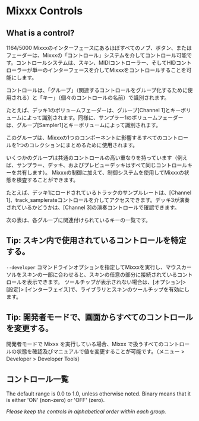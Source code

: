 # Mixxx Controls

## What is a control?

1164/5000
Mixxxのインターフェースにあるほぼすべてのノブ、ボタン、またはフェーダーは、Mixxxの「コントロール」システムを介してコントロール可能です。コントロールシステムは、スキン、MIDIコントローラー、そしてHIDコントローラーが単一のインターフェースを介してMixxxをコントロールすることを可能にします。

コントロールは、「グループ」（関連するコントロールをグループ化するために使用される）と「キー」（個々のコントロールの名前）で識別されます。

たとえば、デッキ1のボリュームフェーダーは、グループ\[Channel
1\]とキーボリュームによって識別されます。同様に、サンプラー1のボリュームフェーダーは、グループ\[Sampler1\]とキーボリュームによって識別されます。

このグループは、Mixxxの1つのコンポーネントに影響するすべてのコントロールを1つのコレクションにまとめるために使用されます。

いくつかのグループは共通のコントロールの高い重なりを持っています（例えば、サンプラー、デッキ、およびプレビューデッキはすべて同じコントロールキーを共有します）。
Mixxxの制御に加えて、制御システムを使用してMixxxの状態を検査することができます。

たとえば、デッキ1にロードされているトラックのサンプルレートは、\[Channel
1\]、track\_samplerateコントロールを介してアクセスできます。デッキ3が演奏されているかどうかは、\[Channel
3\]の演奏コントロールで確認できます。

次の表は、各グループに関連付けられているキーの一覧です。

## Tip: スキン内で使用されているコントロールを特定する。

`--developer`
コマンドラインオプションを指定してMixxxを実行し、マウスカーソルをスキンの一部に合わせると、スキンの任意の部分に接続されているコントロールを表示できます。
ツールチップが表示されない場合は、\[オプション\]\> \[設定\]\>
\[インターフェイス\]で、ライブラリとスキンのツールチップを有効にします。

## Tip: 開発者モードで、画面からすべてのコントロールを変更する。

開発者モードで Mixxx を実行している場合、Mixxx
で扱うすべてのコントロールの状態を確認及びマニュアルで値を変更することが可能です。（メニュー
\> Developer \> Developer Tools）

## コントロール一覧

The default range is 0.0 to 1.0, unless otherwise noted. Binary means
that it is either 'ON' (non-zero) or 'OFF' (zero).

*Please keep the controls in alphabetical order within each group.*
